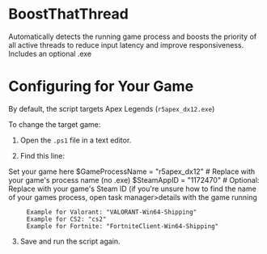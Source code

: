 # BoostThatThread

Automatically detects the running game process and boosts the priority of all active threads to reduce input latency and improve responsiveness. Includes an optional .exe

# Configuring for Your Game

By default, the script targets Apex Legends (`r5apex_dx12.exe`)

To change the target game:

1. Open the `.ps1` file in a text editor.

2. Find this line:
 
Set your game here
$GameProcessName = "r5apex_dx12"   # Replace with your game's process name (no .exe)
$SteamAppID = "1172470"            # Optional: Replace with your game's Steam ID (if you're unsure how to find the name of your games process, open task manager>details with the game running 

         Example for Valorant: "VALORANT-Win64-Shipping"
         Example for CS2: "cs2"
         Example for Fortnite: "FortniteClient-Win64-Shipping"

3. Save and run the script again.


